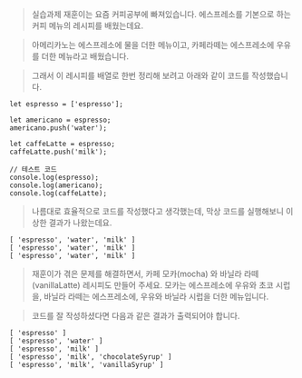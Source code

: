 > 실습과제
> 재훈이는 요즘 커피공부에 빠져있습니다.
> 에스프레소를 기본으로 하는 커피 메뉴의 레시피를 배웠는데요.

> 아메리카노는 에스프레소에 물을 더한 메뉴이고, 카페라떼는 에스프레소에 우유를 더한 메뉴라고 배웠습니다.

> 그래서 이 레시피를 배열로 한번 정리해 보려고 아래와 같이 코드를 작성했습니다.

```
let espresso = ['espresso'];

let americano = espresso;
americano.push('water');

let caffeLatte = espresso;
caffeLatte.push('milk');

// 테스트 코드
console.log(espresso);
console.log(americano);
console.log(caffeLatte);
```

> 나름대로 효율적으로 코드를 작성했다고 생각했는데, 막상 코드를 실행해보니 이상한 결과가 나왔는데요.

```
[ 'espresso', 'water', 'milk' ]
[ 'espresso', 'water', 'milk' ]
[ 'espresso', 'water', 'milk' ]
```

> 재훈이가 겪은 문제를 해결하면서, 카페 모카(mocha) 와 바닐라 라떼(vanillaLatte) 레시피도 만들어 주세요.
> 모카는 에스프레소에 우유와 초코 시럽을, 바닐라 라떼는 에스프레소에, 우유와 바닐라 시럽을 더한 메뉴입니다.

> 코드를 잘 작성하셨다면 다음과 같은 결과가 출력되어야 합니다.

```
[ 'espresso' ]
[ 'espresso', 'water' ]
[ 'espresso', 'milk' ]
[ 'espresso', 'milk', 'chocolateSyrup' ]
[ 'espresso', 'milk', 'vanillaSyrup' ]
```
